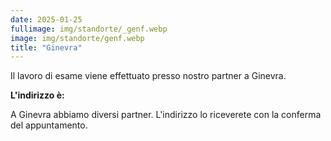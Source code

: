 ```yaml
---
date: 2025-01-25
fullimage: img/standorte/_genf.webp
image: img/standorte/genf.webp
title: "Ginevra"
---
```


Il lavoro di esame viene effettuato presso nostro partner a Ginevra.

**L'indirizzo è:**

A Ginevra abbiamo diversi partner. L'indirizzo lo riceverete con la conferma del appuntamento.